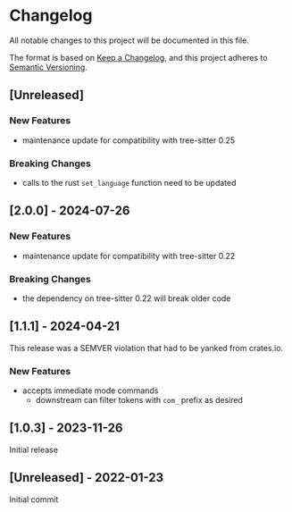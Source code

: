 # Changelog

All notable changes to this project will be documented in this file.

The format is based on [Keep a Changelog](https://keepachangelog.com/en/1.1.0/), and this project adheres to [Semantic Versioning](https://semver.org/spec/v2.0.0.html).

## [Unreleased]

### New Features

* maintenance update for compatibility with tree-sitter 0.25

### Breaking Changes

* calls to the rust `set_language` function need to be updated

## [2.0.0] - 2024-07-26

### New Features

* maintenance update for compatibility with tree-sitter 0.22

### Breaking Changes

* the dependency on tree-sitter 0.22 will break older code

## [1.1.1] - 2024-04-21

This release was a SEMVER violation that had to be yanked from crates.io.

### New Features

* accepts immediate mode commands
    - downstream can filter tokens with `com_` prefix as desired

## [1.0.3] - 2023-11-26

Initial release

## [Unreleased] - 2022-01-23

Initial commit